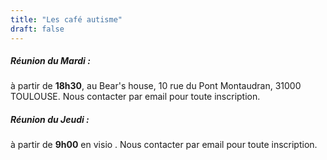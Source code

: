 ```yaml
---
title: "Les café autisme"
draft: false
---
```

<h5>Réunion du Mardi :</h5> à partir de <strong>18h30</strong>,  au Bear's house, 10 rue du Pont Montaudran, 31000 TOULOUSE. Nous contacter par email pour toute inscription. 

<h5>Réunion du Jeudi :</h5> à partir de <strong>9h00</strong> en visio . Nous contacter par email pour toute inscription.